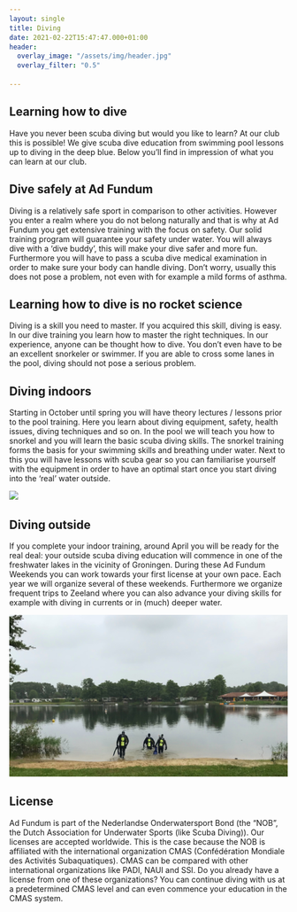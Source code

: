 ```yaml
---
layout: single
title: Diving
date: 2021-02-22T15:47:47.000+01:00
header:
  overlay_image: "/assets/img/header.jpg"
  overlay_filter: "0.5"

---
```

## Learning how to dive

Have you never been scuba diving but would you like to learn? At our club this is possible! We give scuba dive education from swimming pool lessons up to diving in the deep blue. Below you’ll find in impression of what you can learn at our club.

## Dive safely at Ad Fundum

Diving is a relatively safe sport in comparison to other activities. However you enter a realm where you do not belong naturally and that is why at Ad Fundum you get extensive training with the focus on safety. Our solid training program will guarantee your safety under water. You will always dive with a ‘dive buddy’, this will make your dive safer and more fun. Furthermore you will have to pass a scuba dive medical examination in order to make sure your body can handle diving. Don’t worry, usually this does not pose a problem, not even with for example a mild forms of asthma.

## Learning how to dive is no rocket science

Diving is a skill you need to master. If you acquired this skill, diving is easy. In our dive training you learn how to master the right techniques. In our experience, anyone can be thought how to dive. You don’t even have to be an excellent snorkeler or swimmer. If you are able to cross some lanes in the pool, diving should not pose a serious problem.

## Diving indoors

Starting in October until spring you will have theory lectures / lessons prior to the pool training. Here you learn about diving equipment, safety, health issues, diving techniques and so on. In the pool we will teach you how to snorkel and you will learn the basic scuba diving skills. The snorkel training forms the basis for your swimming skills and breathing under water. Next to this you will have lessons with scuba gear so you can familiarise yourself with the equipment in order to have an optimal start once you start diving into the ‘real’ water outside.

![](assets/a129553.jpg)

## Diving outside

If you complete your indoor training, around April you will be ready for the real deal: your outside scuba diving education will commence in one of the freshwater lakes in the vicinity of Groningen. During these Ad Fundum Weekends you can work towards your first license at your own pace. Each year we will organize several of these weekends. Furthermore we organize frequent trips to Zeeland where you can also advance your diving skills for example with diving in currents or in (much) deeper water.

![](assets/img_9573.JPG)

## License

Ad Fundum is part of the Nederlandse Onderwatersport Bond (the “NOB”, the Dutch Association for Underwater Sports (like Scuba Diving)). Our licenses are accepted worldwide. This is the case because the NOB is affiliated with the international organization CMAS (Confédération Mondiale des Activités Subaquatiques). CMAS can be compared with other international organizations like PADI, NAUI and SSI. Do you already have a license from one of these organizations? You can continue diving with us at a predetermined CMAS level and can even commence your education in the CMAS system.